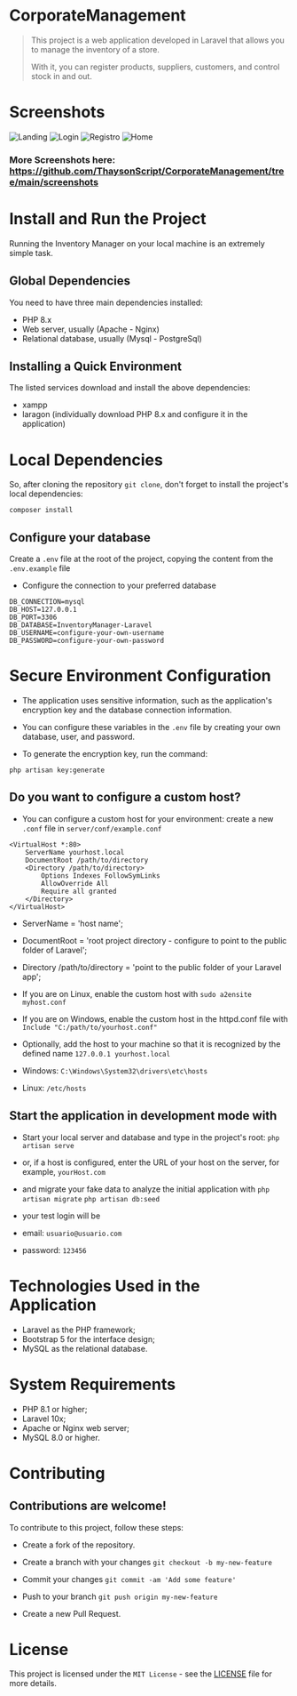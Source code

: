 # CorporateManagement
>This project is a web application developed in Laravel that allows you to manage the inventory of a store.
>
>With it, you can register products, suppliers, customers, and control stock in and out.

# Screenshots
![Landing](https://github.com/ThaysonScript/CorporateManagement/blob/main/screenshots/Captura%20de%20tela%202023-07-29%20162804.png)
![Login](https://github.com/ThaysonScript/CorporateManagement/blob/main/screenshots/Captura%20de%20tela%202023-07-29%20163016.png)
![Registro](https://github.com/ThaysonScript/CorporateManagement/blob/main/screenshots/Captura%20de%20tela%202023-07-29%20163043.png)
![Home](https://github.com/ThaysonScript/CorporateManagement/blob/main/screenshots/Captura%20de%20tela%202023-07-29%20163112.png)

### More Screenshots here: https://github.com/ThaysonScript/CorporateManagement/tree/main/screenshots

# Install and Run the Project
Running the Inventory Manager on your local machine is an extremely simple task.

## Global Dependencies
You need to have three main dependencies installed:

- PHP 8.x
- Web server, usually (Apache - Nginx)
- Relational database, usually (Mysql - PostgreSql)

## Installing a Quick Environment
The listed services download and install the above dependencies:
- xampp
- laragon (individually download PHP 8.x and configure it in the application)

# Local Dependencies
So, after cloning the repository `git clone`, don't forget to install the project's local dependencies:
```
composer install
```

## Configure your database
Create a `.env` file at the root of the project, copying the content from the `.env.example` file

- Configure the connection to your preferred database
```
DB_CONNECTION=mysql
DB_HOST=127.0.0.1
DB_PORT=3306
DB_DATABASE=InventoryManager-Laravel
DB_USERNAME=configure-your-own-username
DB_PASSWORD=configure-your-own-password
```

# Secure Environment Configuration
- The application uses sensitive information, such as the application's encryption key and the database connection information.

- You can configure these variables in the `.env` file by creating your own database, user, and password.

- To generate the encryption key, run the command:
```
php artisan key:generate
```

## Do you want to configure a custom host?
- You can configure a custom host for your environment:
create a new `.conf` file in `server/conf/example.conf`
```
<VirtualHost *:80>
    ServerName yourhost.local
    DocumentRoot /path/to/directory
    <Directory /path/to/directory>
        Options Indexes FollowSymLinks
        AllowOverride All
        Require all granted
    </Directory>
</VirtualHost>
```

- ServerName = 'host name';
- DocumentRoot = 'root project directory - configure to point to the public folder of Laravel';
- Directory /path/to/directory = 'point to the public folder of your Laravel app';

- If you are on Linux, enable the custom host with
`sudo a2ensite myhost.conf`

- If you are on Windows, enable the custom host in the httpd.conf file with
`Include "C:/path/to/yourhost.conf"`

- Optionally, add the host to your machine so that it is recognized by the defined name
`127.0.0.1 yourhost.local`

- Windows: `C:\Windows\System32\drivers\etc\hosts`
- Linux: `/etc/hosts`

## Start the application in development mode with
- Start your local server and database and type in the project's root:
`php artisan serve`

- or, if a host is configured, enter the URL of your host on the server, for example,
`yourHost.com`

- and migrate your fake data to analyze the initial application with
`php artisan migrate`
`php artisan db:seed`

- your test login will be
- email: `usuario@usuario.com`
- password: `123456`

# Technologies Used in the Application
- Laravel as the PHP framework;
- Bootstrap 5 for the interface design;
- MySQL as the relational database.

# System Requirements
- PHP 8.1 or higher;
- Laravel 10x;
- Apache or Nginx web server;
- MySQL 8.0 or higher.

# Contributing
## Contributions are welcome!
To contribute to this project, follow these steps:
- Create a fork of the repository.
- Create a branch with your changes
```git checkout -b my-new-feature```

- Commit your changes
```git commit -am 'Add some feature'```

- Push to your branch
```git push origin my-new-feature```

- Create a new Pull Request.

# License
This project is licensed under the `MIT License` - see the [LICENSE](https://github.com/ThaysonScript/GerenciarEstoque-Laravel/blob/main/LICENSE) file for more details.

